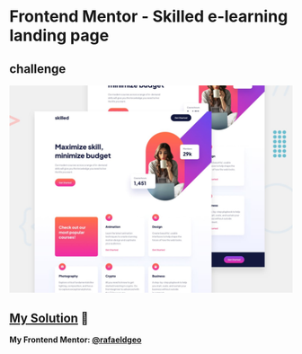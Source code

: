 # Frontend Mentor - Skilled e-learning landing page
## challenge

![Design preview for the Skilled e-learning landing page coding challenge](./preview.jpg)

## [My Solution](https://rafaeldgeo.github.io/my-practices-in-the-frontend-mentor/newbie/skilled-elearning-landing-page/) 🚀
**My Frontend Mentor: [@rafaeldgeo](https://www.frontendmentor.io/profile/rafaeldgeo)**

